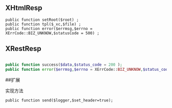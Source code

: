 #

## XHtmlResp

```
public function setRoot($root) ;
public function tpl($_xc,$file) ;
public function error($errmsg,$errno = XErrCode::BIZ_UNKNOW,$statusCode = 500) ;
```


## XRestResp

``` php

public function success($data,$status_code = 200 );
public function error($errmsg,$errno = XErrCode::BIZ_UNKNOW,$status_code = 500);

```

##扩展

实现方法
```
public function send($logger,$set_header=true);
```